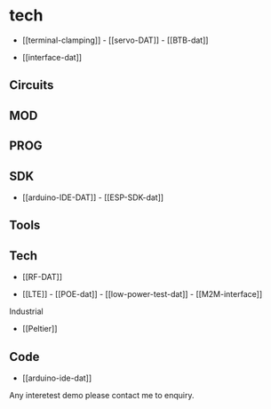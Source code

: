 
# tech 

- [[terminal-clamping]] - [[servo-DAT]] - [[BTB-dat]]

- [[interface-dat]]


## Circuits 

## MOD

## PROG

## SDK
- [[arduino-IDE-DAT]] - [[ESP-SDK-dat]]


## Tools


## Tech

- [[RF-DAT]]

- [[LTE]] - [[POE-dat]] - [[low-power-test-dat]] - [[M2M-interface]]

Industrial 
- [[Peltier]]


## Code 
- [[arduino-ide-dat]]



Any interetest demo please contact me to enquiry.
